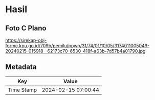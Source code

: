 # Hasil

## Foto C Plano

https://sirekap-obj-formc.kpu.go.id/709b/pemilu/ppwp/31/74/01/10/05/3174011005049-20240215-015918--62173c70-6530-418f-a63b-7d57b4a01790.jpg


## Metadata

| Key        | Value               |
| ---------- | ------------------- |
| Time Stamp | 2024-02-15 07:00:44 |



